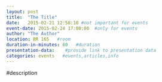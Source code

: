 ```yaml
---
layout: post
title:  "The Title"
date:   2015-02-21 12:58:10 #not important for events
event-date: 2015-02-24 17:00:00  #only for events
author: "The Author" 
location: BR 165   #room
duration-in-minutes: 60   #duration
presentation-data:    #provide link to presentation data
categories: events   #events,articles,info
---
```


#description
